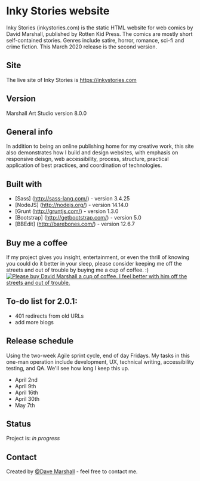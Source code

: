 # Inky Stories website
Inky Stories (inkystories.com) is the static HTML website for web comics by David Marshall, published by Rotten Kid Press. The comics are mostly short self-contained stories. Genres include satire, horror, romance, sci-fi and crime fiction. This March 2020 release is the second version.

## Site
The live site of Inky Stories is https://inkystories.com

## Version
Marshall Art Studio version 8.0.0

## General info
In addition to being an online publishing home for my creative work, this site also demonstrates how I build and design websites, with emphasis on responsive deisgn, web accessibility, process, structure, practical application of best practices, and coordination of technologies.

## Built with
* [Sass] (http://sass-lang.com/) - version 3.4.25
* [NodeJS] (http://nodejs.org/) - version 14.14.0
* [Grunt (http://gruntjs.com/) - version 1.3.0
* [Bootstrap] (http://getbootstrap.com/) - version 5.0
* [BBEdit] (http://barebones.com/) - version 12.6.7

## Buy me a coffee
If my project gives you insight, entertainment, or even the thrill of knowing you could do it better in your sleep, please consider keeping me off the streets and out of trouble by buying me a cup of coffee. :)
<a href="https://www.buymeacoffee.com/illdave" target="_blank"><img src="https://www.buymeacoffee.com/assets/img/custom_images/orange_img.png" alt="Please buy David Marshall a cup of coffee. I feel better with him off the streets and out of trouble." style="height: auto !important;width: auto !important;" ></a>

## To-do list for 2.0.1:
* 401 redirects from old URLs
* add more blogs

## Release schedule
Using the two-week Agile sprint cycle, end of day Fridays. My tasks in this one-man operation include development, UX, technical writing, accessibility testing, and QA. We'll see how long I keep this up.
* April 2nd
* April 9th
* April 16th
* April 30th
* May 7th

## Status
Project is: _in progress_

## Contact
Created by [@Dave Marshall](https://inkystories.com/) - feel free to contact me.
